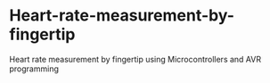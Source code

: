 # Heart-rate-measurement-by-fingertip
Heart rate measurement by fingertip using Microcontrollers and AVR programming

